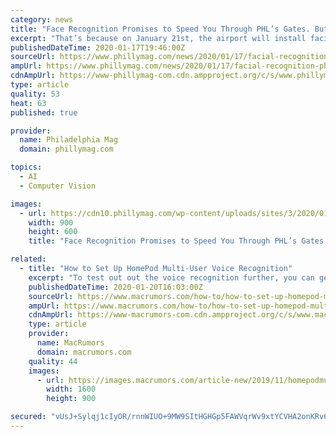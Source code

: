 ```yaml
---
category: news
title: "Face Recognition Promises to Speed You Through PHL’s Gates. But Should You Use It?"
excerpt: "That’s because on January 21st, the airport will install facial recognition technology at the A15, A16, and A17 gates. Passengers at those gates (served by American Airlines, British Airways, Lufthansa, and Qatar Airways) won’t have to present a passport when they board their flight exiting the country; instead, a facial recognition kiosk ..."
publishedDateTime: 2020-01-17T19:46:00Z
sourceUrl: https://www.phillymag.com/news/2020/01/17/facial-recognition-phl-international/
ampUrl: https://www.phillymag.com/news/2020/01/17/facial-recognition-phl-international/?amp=1
cdnAmpUrl: https://www-phillymag-com.cdn.ampproject.org/c/s/www.phillymag.com/news/2020/01/17/facial-recognition-phl-international/?amp=1
type: article
quality: 53
heat: 63
published: true

provider:
  name: Philadelphia Mag
  domain: phillymag.com

topics:
  - AI
  - Computer Vision

images:
  - url: https://cdn10.phillymag.com/wp-content/uploads/sites/3/2020/01/airport-facial-recognition.jpg
    width: 900
    height: 600
    title: "Face Recognition Promises to Speed You Through PHL’s Gates. But Should You Use It?"

related:
  - title: "How to Set Up HomePod Multi-User Voice Recognition"
    excerpt: "To test out out the voice recognition further, you can get users to try asking different questions that relate specifically to them, like what their upcoming calendar events are. If everything works, ‌Siri‌ will reply with their respective name and the answer to their query. The neat thing about ‌HomePod‌ multi-user support is that it ..."
    publishedDateTime: 2020-01-20T16:03:00Z
    sourceUrl: https://www.macrumors.com/how-to/how-to-set-up-homepod-multi-user-voice-recognition/
    ampUrl: https://www.macrumors.com/how-to/how-to-set-up-homepod-multi-user-voice-recognition/amp/
    cdnAmpUrl: https://www-macrumors-com.cdn.ampproject.org/c/s/www.macrumors.com/how-to/how-to-set-up-homepod-multi-user-voice-recognition/amp/
    type: article
    provider:
      name: MacRumors
      domain: macrumors.com
    quality: 44
    images:
      - url: https://images.macrumors.com/article-new/2019/11/homepodmultiuser.jpg?retina
        width: 1600
        height: 900

secured: "vUsJ+Sylqj1cIyOR/rnnWIUO+9MW9SItHGHGp5FAWVqrWv9xtYCVHA2onKRv62KMyNyL65X0FX6hZEBKy3HqTDSbrk++oFliIXK0ZDNrMMW3ctDJoHvmb5/U7+oeqiC1cWoMBTarqE578us2Tzr/jfPnd2wtPUpg/xbc67TXauj7TP5I186dNUMtFmWRlVIbDV09RV8FPSVNmclcYIe1Z4FGVBapn3uEQkxqFO9fBLTeYQ/0T5vPq7s9EU7n0LU0DiTXcT0zQVXp0ESrfjd3MTzpChn6K2JIUameDFA/T9PO95ZkMOOEoTlVxqwQ6/QQTxnuZF9GelFzQ9IPF5xq8ErHQs8k6RRcmAp9s6jTOURXea3b6p5EymTzZzo0XZJ6LgAQkl2vgbaodUXItpFjlIyEBfSucxNaDHQ3P+j1YNAkp2TCF8cxLlblCo2e3lb38k94CWpBhMUJjJ93uJES9w==;SqnZAs3CY6PySkvdh+JcWA=="
---
```


